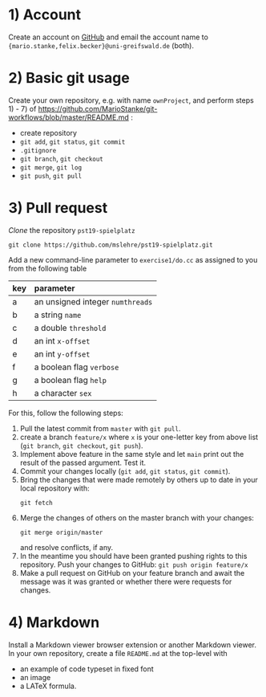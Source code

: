 # 1) Account
Create an account on [GitHub](http://github.com) and email the account name to `{mario.stanke,felix.becker}@uni-greifswald.de` (both).

# 2) Basic git usage
Create your own repository, e.g. with name `ownProject`, and perform steps 1) - 7) of
https://github.com/MarioStanke/git-workflows/blob/master/README.md :
 - create repository
 - `git add`, `git status`, `git commit`
 - `.gitignore`
 - `git branch`, `git checkout`
 - `git merge`, `git log`
 - `git push`, `git pull`

# 3) Pull request
*Clone* the repository `pst19-spielplatz`
```
git clone https://github.com/mslehre/pst19-spielplatz.git
```
Add a new command-line parameter to `exercise1/do.cc` as assigned to you from the following table

| key | parameter                           |
|-----|:------------------------------------|
| a   | an unsigned integer `numthreads`    |
| b   | a string `name`                     |
| c   | a double `threshold`                |
| d   | an int `x-offset`                   |
| e   | an int `y-offset`                   |
| f   | a boolean flag `verbose`            |
| g   | a boolean flag `help`               |
| h   | a character `sex`                   |


For this, follow the following steps:
 1. Pull the latest commit from `master` with `git pull`.
 2. create a branch `feature/x` where `x` is your one-letter key from above list (`git branch`, `git checkout`, `git push`).
 3. Implement above feature in the same style and let `main` print out the result of
    the passed argument. Test it.
 4. Commit your changes locally (`git add`, `git status`, `git commit`).
 5. Bring the changes that were made remotely by others up to date in your local repository with:
    ```
    git fetch
    ```
 6. Merge the changes of others on the master branch with your changes:
    ```
    git merge origin/master
    ```
    and resolve conflicts, if any.
 7. In the meantime you should have been granted pushing rights to this repository.
    Push your changes to GitHub: `git push origin feature/x`  
 8. Make a pull request on GitHub on your feature branch and await the message was it was granted or whether there were requests for changes.
 

# 4) Markdown
Install a Markdown viewer browser extension or another Markdown viewer.
In your own repository, create a file `README.md` at the top-level with
 - an example of code typeset in fixed font
 - an image
 - a LATeX formula.
 